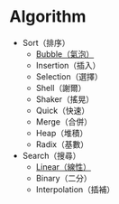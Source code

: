 Algorithm
===========================

* Sort（排序）
	* [Bubble（氣泡）](Bubble_Sort.md "氣泡排序法")
	* Insertion（插入）
	* Selection（選擇）
	* Shell（謝爾）
	* Shaker（搖晃）
	* Quick（快速）
	* Merge（合併）
	* Heap（堆積）
	* Radix（基數）
* Search（搜尋）
	* [Linear（線性）](Linear_Search.md "線性搜尋法")
	* Binary（二分）
	* Interpolation（插補）



